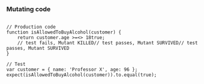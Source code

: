 <!-- .element: class="fragments-no-display"-->
### Mutating code

<pre><code data-noescape data-trim class="lang-ts hljs typescript">
// Production code
function isAllowedToBuyAlcohol(customer) {
    return <span class="fragment fade-out" data-fragment-index="2">customer.age <span class="fragment fade-out" data-fragment-index="0">>=</span><span class="fragment current-visible" data-fragment-index="0"><</span><span class="fragment fade-in" data-fragment-index="1">></span> 18</span><span class="fragment fade-in" data-fragment-index="2">true</span>;
    <span class="fragment current-visible" data-fragment-index="0">// test fails, Mutant KILLED</span><span class="fragment current-visible" data-fragment-index="1">// test passes, Mutant SURVIVED</span><span class="fragment current-visible" data-fragment-index="2">// test passes, Mutant SURVIVED</span>
}
</code></pre>

<pre><code class="lang-js hljs javascript">// Test
var customer = { name: 'Professor X', age: 96 };
expect(isAllowedToBuyAlcohol(customer)).to.equal(true);
</code></pre>

